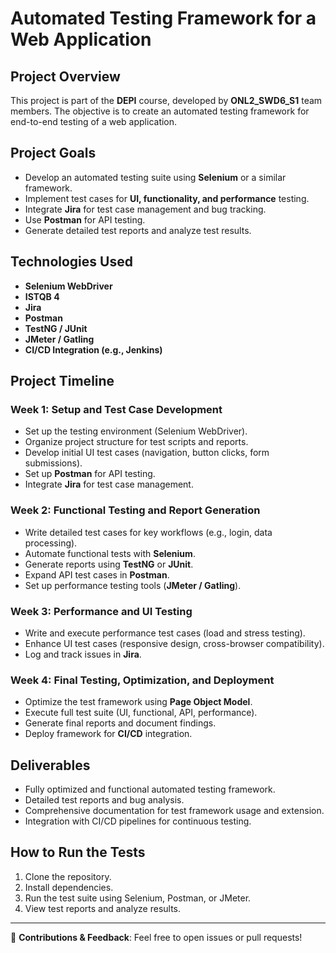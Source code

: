 # Automated Testing Framework for a Web Application

## Project Overview
This project is part of the **DEPI** course, developed by **ONL2_SWD6_S1** team members. The objective is to create an automated testing framework for end-to-end testing of a web application.



## Project Goals
- Develop an automated testing suite using **Selenium** or a similar framework.
- Implement test cases for **UI, functionality, and performance** testing.
- Integrate **Jira** for test case management and bug tracking.
- Use **Postman** for API testing.
- Generate detailed test reports and analyze test results.

## Technologies Used
- **Selenium WebDriver**
- **ISTQB 4**
- **Jira**
- **Postman**
- **TestNG / JUnit**
- **JMeter / Gatling**
- **CI/CD Integration (e.g., Jenkins)**

## Project Timeline

### Week 1: Setup and Test Case Development
- Set up the testing environment (Selenium WebDriver).
- Organize project structure for test scripts and reports.
- Develop initial UI test cases (navigation, button clicks, form submissions).
- Set up **Postman** for API testing.
- Integrate **Jira** for test case management.

### Week 2: Functional Testing and Report Generation
- Write detailed test cases for key workflows (e.g., login, data processing).
- Automate functional tests with **Selenium**.
- Generate reports using **TestNG** or **JUnit**.
- Expand API test cases in **Postman**.
- Set up performance testing tools (**JMeter / Gatling**).

### Week 3: Performance and UI Testing
- Write and execute performance test cases (load and stress testing).
- Enhance UI test cases (responsive design, cross-browser compatibility).
- Log and track issues in **Jira**.

### Week 4: Final Testing, Optimization, and Deployment
- Optimize the test framework using **Page Object Model**.
- Execute full test suite (UI, functional, API, performance).
- Generate final reports and document findings.
- Deploy framework for **CI/CD** integration.

## Deliverables
- Fully optimized and functional automated testing framework.
- Detailed test reports and bug analysis.
- Comprehensive documentation for test framework usage and extension.
- Integration with CI/CD pipelines for continuous testing.

## How to Run the Tests
1. Clone the repository.
2. Install dependencies.
3. Run the test suite using Selenium, Postman, or JMeter.
4. View test reports and analyze results.

---

🚀 **Contributions & Feedback**: Feel free to open issues or pull requests!


